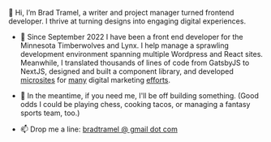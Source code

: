 👋 Hi, I’m Brad Tramel, a writer and project manager turned frontend developer. I thrive at turning designs into engaging digital experiences.

- 🐺 Since September 2022 I have been a front end developer for the Minnesota Timberwolves and Lynx. I help manage a sprawling development environment spanning multiple Wordpress and React sites. Meanwhile, I translated thousands of lines of code from GatsbyJS to NextJS, designed and built a component library, and developed <a href="https://www.nba.com/timberwolves/badnight">microsites</a> for <a href="https://www.nba.com/timberwolves/canvas">many</a> digital marketing <a href="https://www.nba.com/timberwolves/lookbooks/wolves-women-the-wild-collective">efforts</a>.

- 🌱 In the meantime, if you need me, I'll be off building something. (Good odds I could be playing chess, cooking tacos, or managing a fantasy sports team, too.)  

- 📫 Drop me a line: <a href="http://mailto:bradtramel@gmail.com">bradtramel @ gmail dot com</a>

<!---
btramel/btramel is a ✨ special ✨ repository because its `README.md` (this file) appears on your GitHub profile.
You can click the Preview link to take a look at your changes.
--->
